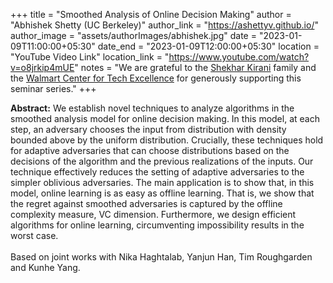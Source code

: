 +++
title = "Smoothed Analysis of Online Decision Making"
author = "Abhishek Shetty (UC Berkeley)"
author_link = "https://ashettyv.github.io/"
author_image = "assets/authorImages/abhishek.jpg"
date = "2023-01-09T11:00:00+05:30"
date_end = "2023-01-09T12:00:00+05:30"
location = "YouTube Video Link"
location_link = "https://www.youtube.com/watch?v=o8jrkip4mUE"
notes = "We are grateful to the <a href = "https://www.accel.com/people/shekhar-kirani" target= "_blank">Shekhar Kirani</a> family and the <a href = "https://www.csa.iisc.ac.in/cfe-walmart/" target= "_blank">Walmart Center for Tech Excellence</a> for generously supporting this seminar series."
+++

<b>Abstract:</b>
We establish novel techniques to analyze algorithms in the smoothed analysis model for online decision making.
In this model, at each step, an adversary chooses the input from distribution with density bounded above by the
uniform distribution. Crucially, these techniques hold for adaptive adversaries that can choose distributions based
on the decisions of the algorithm and the previous realizations of the inputs. Our technique effectively reduces the
setting of adaptive adversaries to the simpler oblivious adversaries. The main application is to show that, in this
model, online learning is as easy as offline learning. That is, we show that the regret against smoothed adversaries
is captured by the offline complexity measure, VC dimension. Furthermore, we design efficient algorithms for online
learning, circumventing impossibility results in the worst case.
<br><br>
Based on joint works with Nika Haghtalab, Yanjun Han, Tim Roughgarden and Kunhe Yang.

